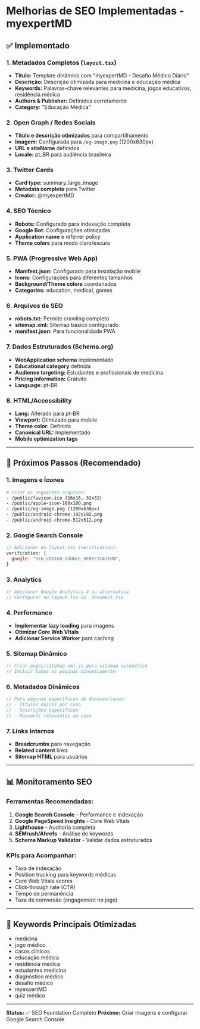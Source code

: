 # Melhorias de SEO Implementadas - myexpertMD

## ✅ Implementado

### 1. Metadados Completos (`layout.tsx`)
- **Título:** Template dinâmico com "myexpertMD - Desafio Médico Diário"
- **Descrição:** Descrição otimizada para medicina e educação médica
- **Keywords:** Palavras-chave relevantes para medicina, jogos educativos, residência médica
- **Authors & Publisher:** Definidos corretamente
- **Category:** "Educação Médica"

### 2. Open Graph / Redes Sociais
- **Título e descrição otimizados** para compartilhamento
- **Imagem:** Configurada para `/og-image.png` (1200x630px)
- **URL e siteName** definidos
- **Locale:** pt_BR para audiência brasileira

### 3. Twitter Cards
- **Card type:** summary_large_image
- **Metadata completo** para Twitter
- **Creator:** @myexpertMD

### 4. SEO Técnico
- **Robots:** Configurado para indexação completa
- **Google Bot:** Configurações otimizadas
- **Application name** e referrer policy
- **Theme colors** para modo claro/escuro

### 5. PWA (Progressive Web App)
- **Manifest.json:** Configurado para instalação mobile
- **Icons:** Configurações para diferentes tamanhos
- **Background/Theme colors** coordenados
- **Categories:** education, medical, games

### 6. Arquivos de SEO
- **robots.txt:** Permite crawling completo
- **sitemap.xml:** Sitemap básico configurado
- **manifest.json:** Para funcionalidade PWA

### 7. Dados Estruturados (Schema.org)
- **WebApplication schema** implementado
- **Educational category** definida
- **Audience targeting:** Estudantes e profissionais de medicina
- **Pricing information:** Gratuito
- **Language:** pt-BR

### 8. HTML/Accessibility
- **Lang:** Alterado para pt-BR
- **Viewport:** Otimizado para mobile
- **Theme color:** Definido
- **Canonical URL:** Implementado
- **Mobile optimization tags**

---

## 🔄 Próximos Passos (Recomendado)

### 1. Imagens e Ícones
```bash
# Criar os seguintes arquivos:
- /public/favicon.ico (16x16, 32x32)
- /public/apple-icon-180x180.png
- /public/og-image.png (1200x630px)
- /public/android-chrome-192x192.png
- /public/android-chrome-512x512.png
```

### 2. Google Search Console
```javascript
// Adicionar em layout.tsx (verification):
verification: {
  google: "SEU_CODIGO_GOOGLE_VERIFICATION",
}
```

### 3. Analytics
```javascript
// Adicionar Google Analytics 4 ou alternativa
// Configurar no layout.tsx ou _document.tsx
```

### 4. Performance
- **Implementar lazy loading** para imagens
- **Otimizar Core Web Vitals**
- **Adicionar Service Worker** para caching

### 5. Sitemap Dinâmico
```javascript
// Criar pages/sitemap.xml.js para sitemap automático
// Incluir todas as páginas dinamicamente
```

### 6. Metadados Dinâmicos
```javascript
// Para páginas específicas de doenças/casos:
// - Títulos únicos por caso
// - Descrições específicas
// - Keywords relevantes ao caso
```

### 7. Links Internos
- **Breadcrumbs** para navegação
- **Related content** links
- **Sitemap HTML** para usuários

---

## 📊 Monitoramento SEO

### Ferramentas Recomendadas:
1. **Google Search Console** - Performance e indexação
2. **Google PageSpeed Insights** - Core Web Vitals
3. **Lighthouse** - Auditoria completa
4. **SEMrush/Ahrefs** - Análise de keywords
5. **Schema Markup Validator** - Validar dados estruturados

### KPIs para Acompanhar:
- Taxa de indexação
- Position tracking para keywords médicas
- Core Web Vitals scores
- Click-through rate (CTR)
- Tempo de permanência
- Taxa de conversão (engagement no jogo)

---

## 🎯 Keywords Principais Otimizadas
- medicina
- jogo médico
- casos clínicos
- educação médica
- residência médica
- estudantes medicina
- diagnóstico médico
- desafio médico
- myexpertMD
- quiz médico

---

**Status:** ✅ SEO Foundation Completo
**Próximo:** Criar imagens e configurar Google Search Console 